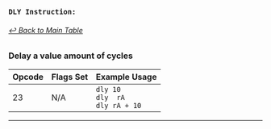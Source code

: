 ### `DLY Instruction:`
###### [↩ Back to Main Table](../README.md)
### Delay a value amount of cycles
| Opcode | Flags Set    | Example Usage |
|--------|-------------|---------------|
| 23     | N/A | `dly 10` <br> `dly  rA` <br> `dly rA + 10` |
---